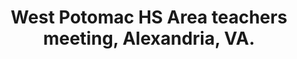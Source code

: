 ---
title: "West Potomac HS Area teachers meeting, Alexandria, VA."
project_id: 
date: 
conference_id: ""
presenters:
   - peter_bandettini
summary: "<p>West Potomac HS Area teachers meeting, Alexandria, VA.</p>"
file: /assets/presentations/T193.ppt
filename: T193.ppt
layout: presentation
---